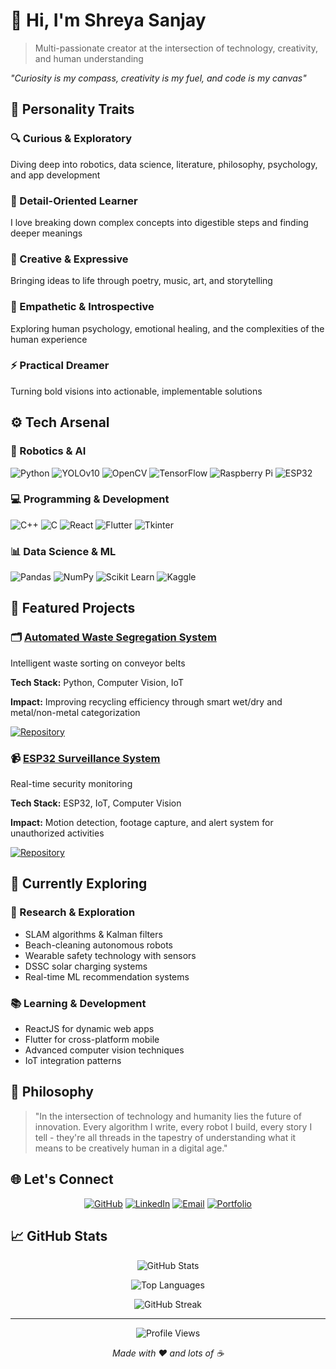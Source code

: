 # 👋 Hi, I'm Shreya Sanjay

> Multi-passionate creator at the intersection of technology, creativity, and human understanding

*"Curiosity is my compass, creativity is my fuel, and code is my canvas"*

## 🌱 Personality Traits

### 🔍 Curious & Exploratory
Diving deep into robotics, data science, literature, philosophy, psychology, and app development

### 🎯 Detail-Oriented Learner
I love breaking down complex concepts into digestible steps and finding deeper meanings

### 🎨 Creative & Expressive
Bringing ideas to life through poetry, music, art, and storytelling

### 💫 Empathetic & Introspective
Exploring human psychology, emotional healing, and the complexities of the human experience

### ⚡ Practical Dreamer
Turning bold visions into actionable, implementable solutions

## ⚙️ Tech Arsenal

### 🤖 Robotics & AI
![Python](https://img.shields.io/badge/Python-3776AB?style=for-the-badge&logo=python&logoColor=white) ![YOLOv10](https://img.shields.io/badge/YOLOv10-00FFFF?style=for-the-badge&logo=yolo&logoColor=black) ![OpenCV](https://img.shields.io/badge/OpenCV-27338e?style=for-the-badge&logo=OpenCV&logoColor=white) ![TensorFlow](https://img.shields.io/badge/TensorFlow-FF6F00?style=for-the-badge&logo=tensorflow&logoColor=white) ![Raspberry Pi](https://img.shields.io/badge/-RaspberryPi-C51A4A?style=for-the-badge&logo=Raspberry-Pi) ![ESP32](https://img.shields.io/badge/ESP32-000000?style=for-the-badge&logo=Espressif&logoColor=white)

### 💻 Programming & Development
![C++](https://img.shields.io/badge/C%2B%2B-00599C?style=for-the-badge&logo=c%2B%2B&logoColor=white) ![C](https://img.shields.io/badge/C-00599C?style=for-the-badge&logo=c&logoColor=white) ![React](https://img.shields.io/badge/React-20232A?style=for-the-badge&logo=react&logoColor=61DAFB) ![Flutter](https://img.shields.io/badge/Flutter-02569B?style=for-the-badge&logo=flutter&logoColor=white) ![Tkinter](https://img.shields.io/badge/Tkinter-3776AB?style=for-the-badge&logo=python&logoColor=white)

### 📊 Data Science & ML
![Pandas](https://img.shields.io/badge/pandas-%23150458.svg?style=for-the-badge&logo=pandas&logoColor=white) ![NumPy](https://img.shields.io/badge/numpy-%23013243.svg?style=for-the-badge&logo=numpy&logoColor=white) ![Scikit Learn](https://img.shields.io/badge/scikit--learn-%23F7931E.svg?style=for-the-badge&logo=scikit-learn&logoColor=white) ![Kaggle](https://img.shields.io/badge/Kaggle-035a7d?style=for-the-badge&logo=kaggle&logoColor=white)

## 🚀 Featured Projects

### 🗂️ [Automated Waste Segregation System](https://github.com/shre939/Automated-Waste-Segregation-System)
Intelligent waste sorting on conveyor belts

**Tech Stack:** Python, Computer Vision, IoT

**Impact:** Improving recycling efficiency through smart wet/dry and metal/non-metal categorization

[![Repository](https://img.shields.io/badge/GitHub-View%20Repository-181717?style=for-the-badge&logo=github)](https://github.com/shre939/Automated-Waste-Segregation-System)

### 📹 [ESP32 Surveillance System](https://github.com/shre939/ESP-32-Based-Real-time-surveillance-system-)
Real-time security monitoring

**Tech Stack:** ESP32, IoT, Computer Vision

**Impact:** Motion detection, footage capture, and alert system for unauthorized activities

[![Repository](https://img.shields.io/badge/GitHub-View%20Repository-181717?style=for-the-badge&logo=github)](https://github.com/shre939/ESP-32-Based-Real-time-surveillance-system-)

## 🔬 Currently Exploring

### 🧪 Research & Exploration
- SLAM algorithms & Kalman filters
- Beach-cleaning autonomous robots
- Wearable safety technology with sensors
- DSSC solar charging systems
- Real-time ML recommendation systems

### 📚 Learning & Development
- ReactJS for dynamic web apps
- Flutter for cross-platform mobile
- Advanced computer vision techniques
- IoT integration patterns

## 💭 Philosophy

> "In the intersection of technology and humanity lies the future of innovation. Every algorithm I write, every robot I build, every story I tell - they're all threads in the tapestry of understanding what it means to be creatively human in a digital age."

## 🌐 Let's Connect

<div align="center">

[![GitHub](https://img.shields.io/badge/GitHub-181717?style=for-the-badge&logo=github&logoColor=white)](https://github.com/shre939) [![LinkedIn](https://img.shields.io/badge/LinkedIn-0A66C2?style=for-the-badge&logo=linkedin&logoColor=white)](https://linkedin.com/in/shreya-sanjay) [![Email](https://img.shields.io/badge/Email-EA4335?style=for-the-badge&logo=gmail&logoColor=white)](mailto:shreyasanjay@gmail.com) [![Portfolio](https://img.shields.io/badge/Portfolio-FF5722?style=for-the-badge&logo=google-chrome&logoColor=white)](https://shreya-portfolio.com)

</div>

## 📈 GitHub Stats

<div align="center">

![GitHub Stats](https://github-readme-stats.vercel.app/api?username=shre939&show_icons=true&theme=radical&hide_border=true&count_private=true)

![Top Languages](https://github-readme-stats.vercel.app/api/top-langs/?username=shre939&layout=compact&theme=radical&hide_border=true)

![GitHub Streak](https://github-readme-streak-stats.herokuapp.com/?user=shre939&theme=radical&hide_border=true)

</div>

---

<div align="center">

![Profile Views](https://komarev.com/ghpvc/?username=shre939&style=for-the-badge&color=blueviolet)

*Made with ❤️ and lots of ☕*

</div>
